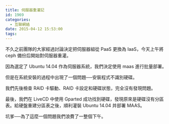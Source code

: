 ```yaml
---
title: 伺服器重灌記
id: 1969
categories:
  - 互聯網絡
date: 2015-04-12 15:53:00
tags:
---
```


<!--markdown-->不久之前團隊的大家經過討論決定把伺服器組從 PaaS 更換為 IaaS，今天上午將 ceph 備份后開始對伺服器重灌。

因為選定了 Ubuntu 14.04 作為伺服器系統，我們決定使用 maas 進行批量部署。

但是在系統安裝的過程中出現了一個問題──安裝程式不識別硬碟。

我們先後檢查 RAID 卡驅動、RAID 卡設定和硬碟狀態，完全沒有發現問題。

最後，我們在 LiveCD 中使用 Gparted 成功找到硬碟，發現原來是硬碟沒有分區表。給硬盤重建分區表之後，順利灌裝 Ubuntu 14.04 并部署 MAAS。

坑爹──為了這麼一個問題我們浪費了一整個下午。